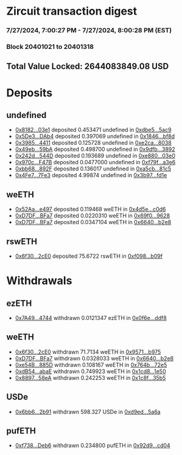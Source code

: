 # Zircuit transaction digest
### 7/27/2024, 7:00:27 PM - 7/27/2024, 8:00:28 PM (EST)
### Block 20401021 to 20401318

## Total Value Locked: 2644083849.08 USD

# Deposits
## undefined
- [0x8182...03e1](https://etherscan.io/address/0x8182d920d5440543a35f85682912712876b703e1) deposited 0.453471 undefined in [0xdbe5...5ac9](https://etherscan.io/tx/0x8182d920d5440543a35f85682912712876b703e1)
- [0x5De3...DAb4](https://etherscan.io/address/0x5De3215D7201F4532c06Cd60297b9F77aE69DAb4) deposited 0.397069 undefined in [0x1846...bf8d](https://etherscan.io/tx/0x5De3215D7201F4532c06Cd60297b9F77aE69DAb4)
- [0x3985...4411](https://etherscan.io/address/0x39858BF4B981c4b0c1e5AcC79c00d190b20A4411) deposited 0.125728 undefined in [0xe2ca...8038](https://etherscan.io/tx/0x39858BF4B981c4b0c1e5AcC79c00d190b20A4411)
- [0x49eb...59bA](https://etherscan.io/address/0x49ebefaF8f1042A50bDBd6F6C40ce011D3D659bA) deposited 0.498700 undefined in [0x9dfb...3892](https://etherscan.io/tx/0x49ebefaF8f1042A50bDBd6F6C40ce011D3D659bA)
- [0x242d...544D](https://etherscan.io/address/0x242d57D0af0EEf553a0Ab76bCc64369C7FC4544D) deposited 0.193689 undefined in [0xe880...03e0](https://etherscan.io/tx/0x242d57D0af0EEf553a0Ab76bCc64369C7FC4544D)
- [0x970c...F47B](https://etherscan.io/address/0x970cd34Ae6cd736dA612Ef503A405eBd133aF47B) deposited 0.0477000 undefined in [0xf79f...a3e6](https://etherscan.io/tx/0x970cd34Ae6cd736dA612Ef503A405eBd133aF47B)
- [0xbb68...892F](https://etherscan.io/address/0xbb68A6E4c92f1EAb49AefB68Ac057f339cDC892F) deposited 0.136017 undefined in [0xa5cb...81c5](https://etherscan.io/tx/0xbb68A6E4c92f1EAb49AefB68Ac057f339cDC892F)
- [0x4Fe7...7Fe3](https://etherscan.io/address/0x4Fe728400CEe687730b9E45502f2Bce63a047Fe3) deposited 4.99874 undefined in [0x3b97...fd1e](https://etherscan.io/tx/0x4Fe728400CEe687730b9E45502f2Bce63a047Fe3)
## weETH
- [0x52Aa...e497](https://etherscan.io/address/0x52Aa899454998Be5b000Ad077a46Bbe360F4e497) deposited 0.119468 weETH in [0x4d5e...c0d6](https://etherscan.io/tx/0x52Aa899454998Be5b000Ad077a46Bbe360F4e497)
- [0xD7DF...BFa7](https://etherscan.io/address/0xD7DF7E085214743530afF339aFC420c7c720BFa7) deposited 0.0220310 weETH in [0x69f0...9628](https://etherscan.io/tx/0xD7DF7E085214743530afF339aFC420c7c720BFa7)
- [0xD7DF...BFa7](https://etherscan.io/address/0xD7DF7E085214743530afF339aFC420c7c720BFa7) deposited 0.0347104 weETH in [0x6640...b2e8](https://etherscan.io/tx/0xD7DF7E085214743530afF339aFC420c7c720BFa7)
## rswETH
- [0x6f30...2cE0](https://etherscan.io/address/0x6f302288A5E693B247fbf9a3c1A21c9f7d4e2cE0) deposited 75.6722 rswETH in [0xf098...b09f](https://etherscan.io/tx/0x6f302288A5E693B247fbf9a3c1A21c9f7d4e2cE0)
# Withdrawals
## ezETH
- [0x7A49...4744](https://etherscan.io/address/0x7A493Be5c2ce014cD049Bf178a1ac0Db1B434744) withdrawn 0.0121347 ezETH in [0x0f6e...ddf8](https://etherscan.io/tx/0x7A493Be5c2ce014cD049Bf178a1ac0Db1B434744)
## weETH
- [0x6f30...2cE0](https://etherscan.io/address/0x6f302288A5E693B247fbf9a3c1A21c9f7d4e2cE0) withdrawn 71.7134 weETH in [0x9571...b975](https://etherscan.io/tx/0x6f302288A5E693B247fbf9a3c1A21c9f7d4e2cE0)
- [0xD7DF...BFa7](https://etherscan.io/address/0xD7DF7E085214743530afF339aFC420c7c720BFa7) withdrawn 0.0328033 weETH in [0x6640...b2e8](https://etherscan.io/tx/0xD7DF7E085214743530afF339aFC420c7c720BFa7)
- [0xe54B...885D](https://etherscan.io/address/0xe54B20301fA0b9D5419cd7BFef6f5DAb8C8B885D) withdrawn 0.108167 weETH in [0x764b...72e5](https://etherscan.io/tx/0xe54B20301fA0b9D5419cd7BFef6f5DAb8C8B885D)
- [0xdB54...abaE](https://etherscan.io/address/0xdB54e63b01710285614aBC7e225dBF4dD158abaE) withdrawn 0.749923 weETH in [0x1cd8...1e50](https://etherscan.io/tx/0xdB54e63b01710285614aBC7e225dBF4dD158abaE)
- [0x8897...58eA](https://etherscan.io/address/0x88973975551C31a034aa37b3752ed98F8ca258eA) withdrawn 0.242253 weETH in [0x1c8f...35b5](https://etherscan.io/tx/0x88973975551C31a034aa37b3752ed98F8ca258eA)
## USDe
- [0x6bb6...2b91](https://etherscan.io/address/0x6bb61865B5438fb8a2be80744aE2cC3Cd91c2b91) withdrawn 598.327 USDe in [0xd9ed...5a6a](https://etherscan.io/tx/0x6bb61865B5438fb8a2be80744aE2cC3Cd91c2b91)
## pufETH
- [0xf738...Deb6](https://etherscan.io/address/0xf738F4282F09aCC1f274B067e478e3d6704fDeb6) withdrawn 0.234800 pufETH in [0x92d9...cd04](https://etherscan.io/tx/0xf738F4282F09aCC1f274B067e478e3d6704fDeb6)
